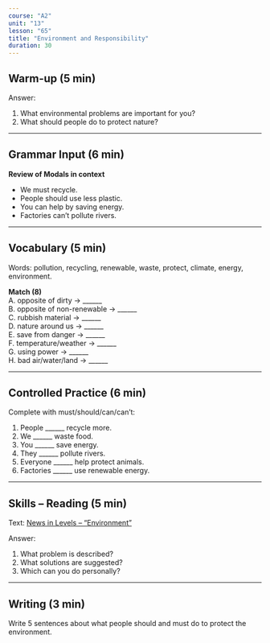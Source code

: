 ```yaml
---
course: "A2"
unit: "13"
lesson: "65"
title: "Environment and Responsibility"
duration: 30
---
```


## Warm-up (5 min)
Answer:
1. What environmental problems are important for you?
2. What should people do to protect nature?

-------

## Grammar Input (6 min)
**Review of Modals in context**  
- We must recycle.  
- People should use less plastic.  
- You can help by saving energy.  
- Factories can’t pollute rivers.  

-------

## Vocabulary (5 min)
Words: pollution, recycling, renewable, waste, protect, climate, energy, environment.  

**Match (8)**  
A. opposite of dirty → ______  
B. opposite of non-renewable → ______  
C. rubbish material → ______  
D. nature around us → ______  
E. save from danger → ______  
F. temperature/weather → ______  
G. using power → ______  
H. bad air/water/land → ______  

-------

## Controlled Practice (6 min)
Complete with must/should/can/can’t:  
1. People ______ recycle more.  
2. We ______ waste food.  
3. You ______ save energy.  
4. They ______ pollute rivers.  
5. Everyone ______ help protect animals.  
6. Factories ______ use renewable energy.  

-------

## Skills – Reading (5 min)
Text: [News in Levels – “Environment”](https://www.newsinlevels.com/)  

Answer:  
1. What problem is described?  
2. What solutions are suggested?  
3. Which can you do personally?  

-------

## Writing (3 min)
Write 5 sentences about what people should and must do to protect the environment.
